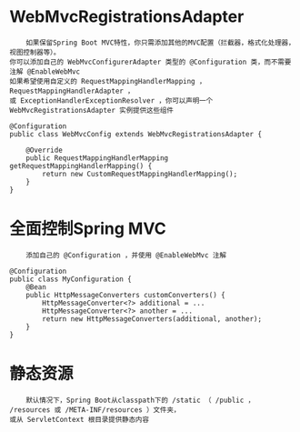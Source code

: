 # WebMvcRegistrationsAdapter<br>
		如果保留Spring Boot MVC特性，你只需添加其他的MVC配置（拦截器，格式化处理器，视图控制器等）。
	你可以添加自己的 WebMvcConfigurerAdapter 类型的 @Configuration 类，而不需要注解 @EnableWebMvc
	如果希望使用自定义的 RequestMappingHandlerMapping ， RequestMappingHandlerAdapter ，
	或 ExceptionHandlerExceptionResolver ，你可以声明一个 WebMvcRegistrationsAdapter 实例提供这些组件
```
@Configuration
public class WebMvcConfig extends WebMvcRegistrationsAdapter {

    @Override
    public RequestMappingHandlerMapping getRequestMappingHandlerMapping() {
        return new CustomRequestMappingHandlerMapping();
    }
}

```

# 全面控制Spring MVC<br>
		添加自己的 @Configuration ，并使用 @EnableWebMvc 注解
```
@Configuration
public class MyConfiguration {
	@Bean
	public HttpMessageConverters customConverters() {
		HttpMessageConverter<?> additional = ...
		HttpMessageConverter<?> another = ...
		return new HttpMessageConverters(additional, another);
	}
}
```

# 静态资源<br>
		默认情况下，Spring Boot从classpath下的 /static （ /public ， /resources 或 /META-INF/resources ）文件夹，
	或从 ServletContext 根目录提供静态内容